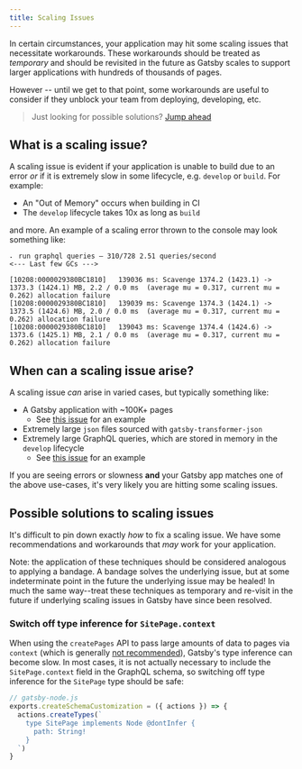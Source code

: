 ```yaml
---
title: Scaling Issues
---
```


In certain circumstances, your application may hit some scaling issues that necessitate workarounds. These workarounds should be treated as _temporary_ and should be revisited in the future as Gatsby scales to support larger applications with hundreds of thousands of pages.

However -- until we get to that point, some workarounds are useful to consider if they unblock your team from deploying, developing, etc.

> Just looking for possible solutions? [Jump ahead](#possible-solutions-to-scaling-issues)

## What is a scaling issue?

A scaling issue is evident if your application is unable to build due to an error _or_ if it is extremely slow in some lifecycle, e.g. `develop` or `build`. For example:

- An "Out of Memory" occurs when building in CI
- The `develop` lifecycle takes 10x as long as `build`

and more. An example of a scaling error thrown to the console may look something like:

```shell
⠄ run graphql queries — 310/728 2.51 queries/second
<--- Last few GCs --->

[10208:0000029380BC1810]   139036 ms: Scavenge 1374.2 (1423.1) -> 1373.3 (1424.1) MB, 2.2 / 0.0 ms  (average mu = 0.317, current mu = 0.262) allocation failure
[10208:0000029380BC1810]   139039 ms: Scavenge 1374.3 (1424.1) -> 1373.5 (1424.6) MB, 2.0 / 0.0 ms  (average mu = 0.317, current mu = 0.262) allocation failure
[10208:0000029380BC1810]   139043 ms: Scavenge 1374.4 (1424.6) -> 1373.6 (1425.1) MB, 2.1 / 0.0 ms  (average mu = 0.317, current mu = 0.262) allocation failure
```

## When can a scaling issue arise?

A scaling issue _can_ arise in varied cases, but typically something like:

- A Gatsby application with ~100K+ pages
  - See [this issue](https://github.com/gatsbyjs/gatsby/issues/12343) for an example
- Extremely large `json` files sourced with `gatsby-transformer-json`
- Extremely large GraphQL queries, which are stored in memory in the `develop` lifecycle
  - See [this issue](https://github.com/gatsbyjs/gatsby/issues/12566) for an example

If you are seeing errors or slowness **and** your Gatsby app matches one of the above use-cases, it's very likely you are hitting some scaling issues.

## Possible solutions to scaling issues

It's difficult to pin down exactly _how_ to fix a scaling issue. We have some recommendations and workarounds that _may_ work for your application.

Note: the application of these techniques should be considered analogous to applying a bandage. A bandage solves the underlying issue, but at some indeterminate point in the future the underlying issue may be healed! In much the same way--treat these techniques as temporary and re-visit in the future if underlying scaling issues in Gatsby have since been resolved.

### Switch off type inference for `SitePage.context`

When using the `createPages` API to pass large amounts of data to pages via `context` (which is generally [not recommended](/docs/creating-and-modifying-pages#performance-implications)), Gatsby's type inference can become slow. In most cases, it is not actually necessary to include the `SitePage.context` field in the GraphQL schema, so switching off type inference for the `SitePage` type should be safe:

```js
// gatsby-node.js
exports.createSchemaCustomization = ({ actions }) => {
  actions.createTypes(`
    type SitePage implements Node @dontInfer {
      path: String!
    }
  `)
}
```
